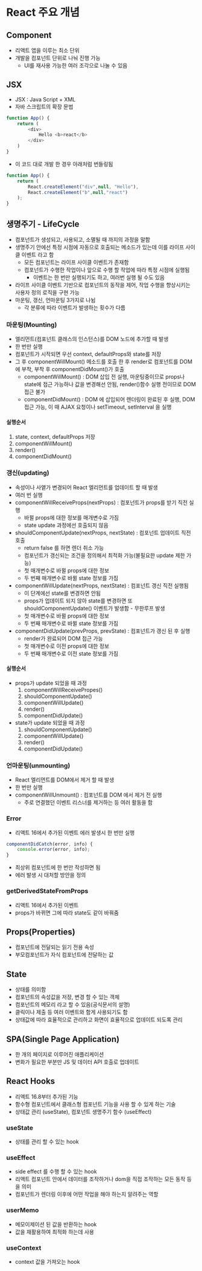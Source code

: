 # React 주요 개념

## Component
- 리액트 앱을 이루는 최소 단위
- 개발을 컴포넌트 단위로 나눠 진행 가능
  - UI를 재사용 가능한 여러 조각으로 나눌 수 있음

## JSX
- JSX : Java Script + XML
- 자바 스크립트의 확장 문법
```js
function App() {
    return (
        <div>
            Hello <b>react</b>
        </div>
    )
}
```
- 이 코드 대로 개발 한 경우 아래처럼 번들링됨
```js
function App() {
    return (
        React.createElement("div",null, "Hello"),
        React.createElement("b",null,"react")
    );
}
```

## 생명주기 - LifeCycle
- 컴포넌트가 생성되고, 사용되고, 소멸될 때 까지의 과정을 말함
- 생명주기 안에선 특정 시점에 자동으로 호출되는 메소드가 있는데 이를 라이프 사이클 이벤트 라고 함
  - 모든 컴포넌트는 라이프 사이클 이벤트가 존재함
  - 컴포넌트가 수행한 작업이나 앞으로 수행 할 작업에 따라 특정 시점에 실행됨
    - 이벤트는 한 번만 실행되기도 하고, 여러번 실행 될 수도 있음
- 라이프 사이클 이벤트 기반으로 컴포넌트의 동작을 제어, 작업 수행을 향상시키는 사용자 정의 로직을 구현 가능
- 마운팅, 갱신, 언마운팅 3가지로 나뉨
  - 각 분류에 따라 이벤트가 발생하는 횟수가 다름
### 마운팅(Mounting)
- 엘리먼트(컴포넌트 클래스의 인스턴스)를 DOM 노드에 추가할 때 발생
- 한 번만 실행
- 컴포넌트가 시작되면 우선 context, defaultProps와 state를 저장
- 그 후 componentWillMount() 메소드를 호출 한 후 render로 컴포넌트를 DOM에 부착, 부착 후 componentDidMount()가 호출
  - componentWillMount() : DOM 삽입 전 실행, 마운팅중이므로 props나 state에 접근 가능하나 값을 변경해선 안됨, render()함수 실행 전이므로 DOM 접근 불가
  - componentDidMount() : DOM 에 삽입되어 렌더링이 완료된 후 실행, DOM 접근 가능, 이 때 AJAX 요청이나 setTimeout, setInterval 을 실행
#### 실행순서 
1. state, context, defaultProps 저장
2. componentWillMount()
3. render()
4. componentDidMount()

### 갱신(updating)
- 속성이나 사앹가 변경되어 React 엘리먼트를 업데이트 할 때 발생
- 여러 번 실행
- componentWillReceiveProps(nextProps) : 컴포넌트가 props를 받기 직전 실행
  - 바뀔 props에 대한 정보를 매개변수로 가짐
  - state update 과정에선 호출되지 않음
- shouldComponentUpdate(nextProps, nextState) : 컴포넌트 업데이트 직전 호출
  - return false 를 하면 렌더 취소 가능
  - 컴포넌트가 갱신되는 조건을 정의해서 최적화 가능(불필요한 update 제한 가능)
  - 첫 매개변수로 바뀔 props에 대한 정보
  - 두 번째 매개변수로 바뀔 state 정보를 가짐
- componentWillUpdate(nextProps, nextState) : 컴포넌트 갱신 직전 실행됨
  - 이 단계에선 state를 변경하면 안됨
  - props가 업데이트 되지 않아 state를 변경하면 또 shouldComponentUpdate() 이벤트가 발생함 - 무한루프 발생
  - 첫 매개변수로 바뀔 props에 대한 정보
  - 두 번째 매개변수로 바뀔 state 정보를 가짐
- componentDidUpdate(prevProps, prevState) : 컴포넌트가 갱신 된 후 실행
  - render가 완료되어 DOM 접근 가능
  - 첫 매개변수로 이전 props에 대한 정보
  - 두 번째 매개변수로 이전 state 정보를 가짐
#### 실행순서
- props가 update 되었을 때 과정
  1. componentWillReceivePropes()
  2. shouldComponentUpdate()
  3. componentWillUpdate()
  4. render()
  5. componentDidUpdate()
- state가 update 되었을 때 과정
  1. shouldComponentUpdate()
  2. componentWillUpdate()
  3. render()
  4. componentDidUpdate()

### 언마운팅(unmounting)
- React 엘리먼트를 DOM에서 제거 할 때 발생
- 한 번만 실행
- componentWillUnmount() : 컴포넌트를 DOM 에서 제거 전 실행
  - 주로 연결했던 이벤트 리스너를 제거하는 등 여러 활동을 함

### Error
- 리액트 16에서 추가된 이벤트 에러 발생시 한 번만 실행
```js
componentDidCatch(error, info) {
    console.error(error, info);
}
```
- 최상위 컴포넌트에 한 번만 작성하면 됨
- 에러 발생 시 대처할 방안을 정의
### getDerivedStateFromProps
- 리액트 16에서 추가된 이벤트
- props가 바뀌면 그에 따라 state도 같이 바꿔줌

## Props(Properties)
- 컴포넌트에 전달되는 읽기 전용 속성
- 부모컴포넌트가 자식 컴포넌트에 전달하는 값

## State
- 상태를 의미함
- 컴포넌트의 속성값을 저장, 변경 할 수 있는 객체
- 컴포넌트의 메모리 라고 할 수 있음(공식문서의 설명)
- 클릭이나 제출 등 여러 이벤트와 함게 사용되기도 함
- 상태값에 따라 효율적으로 관리하고 화면이 효율적으로 업데이트 되도록 관리

## SPA(Single Page Application)
- 한 개의 페이지로 이루어진 애플리케이션
- 변화가 필요한 부분만 JS 및 데이터 API 호출로 업데이트

## React Hooks
- 리액트 16.8부터 추가된 기능
- 함수형 컴포넌트에서 클래스형 컴포넌트 기능을 사용 할 수 있게 하는 기술
- 상태값 관리 (useState), 컴포넌트 생명주기 함수 (useEffect)

### useState
- 상태를 관리 할 수 있는 hook
### useEffect
- side effect 를 수행 할 수 있는 hook
- 리액트 컴포넌트 안에서 데이터를 조작하거나 dom을 직접 조작하는 모든 동작 등 을 의미
- 컴포넌트가 렌더링 이후에 어떤 작업을 해야 하는지 알려주는 역할
### userMemo
- 메모이제이션 된 값을 반환하는 hook
- 값을 재활용하여 최적화 하는데 사용
### useContext
- context 값을 가져오는 hook
